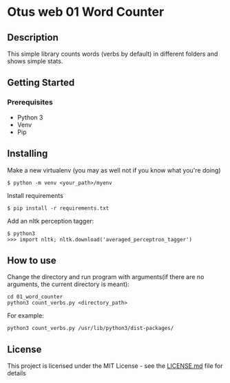 # Otus web 01 Word Counter

## Description
This simple library counts words (verbs by default) in different folders and shows simple stats.

## Getting Started

### Prerequisites
- Python 3
- Venv
- Pip

## Installing
Make a new virtualenv (you may as well not if you know what you're doing)

```
$ python -m venv <your_path>/myenv
```

Install requirements
```
$ pip install -r requirements.txt
```

Add an nltk perception tagger:
```
$ python3
>>> import nltk; nltk.download('averaged_perceptron_tagger')
```

## How to use
Change the directory and run program with arguments(if there are no arguments, the current directory is meant):
```
cd 01_word_counter
python3 count_verbs.py <directory_path>
```

For example:
```
python3 count_verbs.py /usr/lib/python3/dist-packages/
```

## License
This project is licensed under the MIT License - see the [LICENSE.md](LICENSE.md) file for details